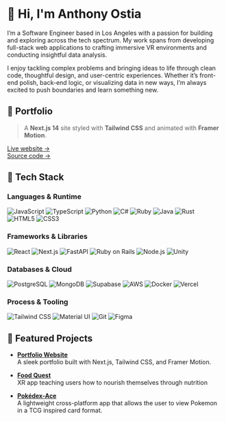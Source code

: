 # 👋 Hi, I'm Anthony Ostia
I’m a Software Engineer based in Los Angeles with a passion for building and exploring across the tech spectrum. My work spans from developing full-stack web applications to crafting immersive VR environments and conducting insightful data analysis. 

I enjoy tackling complex problems and bringing ideas to life through clean code, thoughtful design, and user-centric experiences. Whether it’s front-end polish, back-end logic, or visualizing data in new ways, I’m always excited to push boundaries and learn something new.

## 🚀 Portfolio

> A **Next.js 14** site styled with **Tailwind CSS** and animated with **Framer Motion**.

[Live website →](https://anthony-ostia.vercel.app)  
[Source code →](https://github.com/maroonedace/Portfolio)

## 🧰 Tech Stack
### Languages & Runtime
![JavaScript](https://img.shields.io/badge/JavaScript-F7DF1E?logo=javascript&logoColor=black)
![TypeScript](https://img.shields.io/badge/TypeScript-3178C6?logo=typescript&logoColor=white)
![Python](https://img.shields.io/badge/Python-3776AB?logo=python&logoColor=white)
![C#](https://img.shields.io/badge/C%23-239120?logo=c-sharp&logoColor=white)
![Ruby](https://img.shields.io/badge/Ruby-CC342D?logo=ruby&logoColor=white)
![Java](https://img.shields.io/badge/Java-007396?logo=java&logoColor=white)
![Rust](https://img.shields.io/badge/Rust-000000?logo=rust&logoColor=white)
![HTML5](https://img.shields.io/badge/HTML5-E34F26?logo=html5&logoColor=white)
![CSS3](https://img.shields.io/badge/CSS3-1572B6?logo=css3&logoColor=white)

### Frameworks & Libraries
![React](https://img.shields.io/badge/React-61DAFB?logo=react&logoColor=black)
![Next.js](https://img.shields.io/badge/Next.js-000000?logo=nextdotjs&logoColor=white)
![FastAPI](https://img.shields.io/badge/FastAPI-009688?logo=fastapi&logoColor=white)
![Ruby on Rails](https://img.shields.io/badge/Ruby_on_Rails-CC0000?logo=rubyonrails&logoColor=white)
![Node.js](https://img.shields.io/badge/Node.js-339933?logo=node.js&logoColor=white)
![Unity](https://img.shields.io/badge/Unity-000000?logo=unity&logoColor=white)

### Databases & Cloud
![PostgreSQL](https://img.shields.io/badge/PostgreSQL-4169E1?logo=postgresql&logoColor=white)
![MongoDB](https://img.shields.io/badge/MongoDB-47A248?logo=mongodb&logoColor=white)
![Supabase](https://img.shields.io/badge/Supabase-3ECF8E?logo=supabase&logoColor=white)
![AWS](https://img.shields.io/badge/AWS-FF9900?logo=amazonaws&logoColor=black)
![Docker](https://img.shields.io/badge/Docker-2496ED?logo=docker&logoColor=white)
![Vercel](https://img.shields.io/badge/Vercel-000000?logo=vercel&logoColor=white)

### Process & Tooling
![Tailwind CSS](https://img.shields.io/badge/Tailwind_CSS-06B6D4?logo=tailwindcss&logoColor=white)
![Material UI](https://img.shields.io/badge/Material_UI-007FFF?logo=mui&logoColor=white)
![Git](https://img.shields.io/badge/Git-F05032?logo=git&logoColor=white)
![Figma](https://img.shields.io/badge/Figma-000000?logo=figma&logoColor=white)

## 🚀 Featured Projects
- **[Portfolio Website](https://anthony-ostia.vercel.app)**  
  A sleek portfolio built with Next.js, Tailwind CSS, and Framer Motion.

- **[Food Quest](https://github.com/maroonedace/FoodQuest)**  
  XR app teaching users how to nourish themselves through nutrition

- **[Pokédex-Ace](https://github.com/maroonedace/Pokedex-Ace)**  
  A lightweight cross-platform app that allows the user to view Pokemon in a TCG inspired card format.
